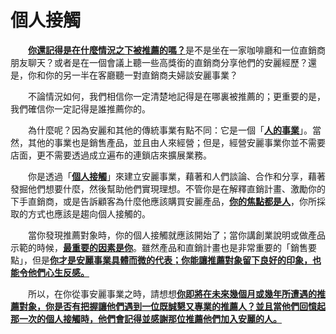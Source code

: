 # 個人接觸

&emsp;&emsp;[**你還記得是在什麼情況之下被推薦的嗎？**]()是不是坐在一家咖啡廳和一位直銷商朋友聊天？或者是在一個會議上聽一些高獎銜的直銷商分享他們的安麗經歷？還是，你和你的另一半在客廳聽一對直銷商夫婦談安麗事業？

&emsp;&emsp;不論情況如何，我們相信你一定清楚地記得是在哪裏被推薦的；更重要的是，我們確信你一定記得是誰推薦你的。

&emsp;&emsp;為什麼呢？因為安麗和其他的傳統事業有點不同：它是一個「[**人的事業**]()」。當然，其他的事業也是銷售產品，並且由人來經營；但是，經營安麗事業你並不需要店面，更不需要透過成立遍布的連鎖店來擴展業務。

&emsp;&emsp;你是透過「[**個人接觸**]()」來建立安麗事業，藉著和人們談論、合作和分享，藉著發掘他們想要什麼，然後幫助他們實現理想。不管你是在解釋直銷計畫、激勵你的下手直銷商，或是告訴顧客為什麼他應該購買安麗產品，[**你的焦點都是人**]()，你所採取的方式也應該是趨向個人接觸的。

&emsp;&emsp;當你發現推薦對象時，你的個人接觸就應該開始了；當你講創業說明或做產品示範的時候，[**最重要的因素是你**]()。雖然產品和直銷計畫也是非常重要的「銷售要點」，但是[**你才是安麗事業具體而微的代表；你能讓推薦對象留下良好的印象，也能令他們心生反感。**]()

&emsp;&emsp;所以，在你從事安麗事業之時，請想想[**你即將在未來幾個月或幾年所遭遇的推薦對象，你是否有把握讓他們遇到一位既誠懇又專業的推薦人？並且當他們回憶起那一次的個人接觸時，他們會記得並感謝那位推薦他們加入安麗的人。**]()

